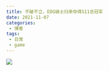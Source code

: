 ```yaml
---
title: 不破不立，EDG骑士归来夺得S11总冠军
date: 2021-11-07
categories:
 - 博客
tags:
 - 日常
 - game
---
```


![](https://cdn.jsdelivr.net/gh/levidc/blogImg/img/30.jpg)
<!-- more -->


<heimu/>
